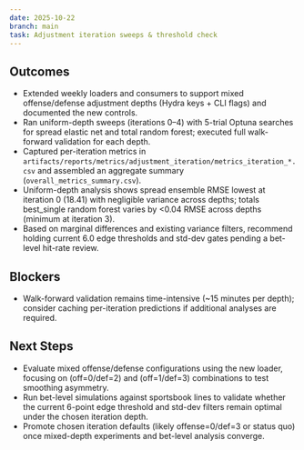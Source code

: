 ```yaml
---
date: 2025-10-22
branch: main
task: Adjustment iteration sweeps & threshold check
---
```


## Outcomes
- Extended weekly loaders and consumers to support mixed offense/defense adjustment depths (Hydra keys + CLI flags) and documented the new controls.
- Ran uniform-depth sweeps (iterations 0–4) with 5-trial Optuna searches for spread elastic net and total random forest; executed full walk-forward validation for each depth.
- Captured per-iteration metrics in `artifacts/reports/metrics/adjustment_iteration/metrics_iteration_*.csv` and assembled an aggregate summary (`overall_metrics_summary.csv`).
- Uniform-depth analysis shows spread ensemble RMSE lowest at iteration 0 (18.41) with negligible variance across depths; totals best_single random forest varies by <0.04 RMSE across depths (minimum at iteration 3).
- Based on marginal differences and existing variance filters, recommend holding current 6.0 edge thresholds and std-dev gates pending a bet-level hit-rate review.

## Blockers
- Walk-forward validation remains time-intensive (~15 minutes per depth); consider caching per-iteration predictions if additional analyses are required.

## Next Steps
- Evaluate mixed offense/defense configurations using the new loader, focusing on (off=0/def=2) and (off=1/def=3) combinations to test smoothing asymmetry.
- Run bet-level simulations against sportsbook lines to validate whether the current 6-point edge threshold and std-dev filters remain optimal under the chosen iteration depth.
- Promote chosen iteration defaults (likely offense=0/def=3 or status quo) once mixed-depth experiments and bet-level analysis converge.
